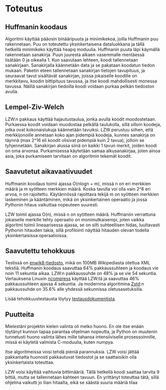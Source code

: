 # Toteutus

## Huffmanin koodaus

Algoritmi käyttää pääosin binääripuuta ja minimikekoa, joilla Huffmanin puu rakennetaan. Puu on toteutettu yksinkertaisena dataluokkana ja tällä hetkellä minimikeko käyttää heapq moduulia. Huffmanin puuta läpi käymällä rakennetaan sanakirja. Puun juuresta alkaen vasemmalle mentäessä lisätään 0 ja oikealla 1. Kun saavutaan lehteen, koodi tallennetaan sanakirjaan. Sanakirjalla käännetään data ja se pakataan koodatun tiedon mukaan. Paketin eteen tallennetaan sanakirjan tietojen tavupituus, ja seuraavat tavut sisältävät sanakirjan, joissa jokaiselle koodille on merkkitavu, koodin bittipituus tavussa, ja itse koodi mahdollisesti monessa tavussa. Näillä sanakirjan tiedoilla koodi voidaan purkaa pelkän tiedoston avulla.

## Lempel-Ziv-Welch

LZW:n pakkaus käyttää hajautustaulua, jonka avulla koodit muodostetaan. Purkaessa koodit voidaan muodostaa pelkällä taulukolla, sillä silloin koodeja, jotka ovat kokonaislukuja käännetään tavuiksi. LZW perustuu siihen, että merkkijonoille annetaan koko ajan pidempiä koodeja, kunnes sanakirja on täynnä (max 2^16 eli koodit olisivat pidempiä kuin 2 tavua), jolloin se tyhjennetään. Sanakirjan alussa siinä on kaikki 1 tavun merkit, joiden koodi on oma arvonsa. Purkamisessa käytetään samaa alkusanakirjaa, joten ainoa asia, joka purkamiseen tarvitaan on algoritmin tekemät koodit.

## Saavutetut aikavaativuudet

Huffmanin koodaus toimii ajassa O(nlogn + m), missä n on eri merkkien määrä ja m syötteen merkkien määrä. Koska tavulla voi olla vain 2^8 eri arvoa, n on rajoitettu. Käytännössä rajoittava tekijä m on syötteen merkkien laskeminen ja kääntäminen, mikä on yksinkertainen operaatio ja jossa Pythonin hitaus vaikuttaa nopeuteen suuresti.

LZW toimii ajassa O(n), missä n on syötteen määrä. Huffmaniin verrattuna jokaiselle merkille tehty operaatio on monimutkaisempi, joten vaikka algoritmi toimii lineaarisessa ajassa, se on silti suhteellisen hidas, luultavasti Pythonin hitauden takia, sillä profilointi näyttää hitauden olevan todella yksinkertaisissa operaatioissa.

## Saavutettu tehokkuus

Testissä on [enwik8-tiedosto](https://cs.fit.edu/~mmahoney/compression/textdata.html), mikä on 100MB Wikipediasta otettua XML tekstiä. Huffmanin koodaus saavuttaa 64% pakkaussuhteen ja koodaus vie noin 11 sekuntia aikaa. LZW:n pakkaussuhde on 48% ja se vie 54 sekuntia. Vertauksena Linuxin [ncompress](https://github.com/vapier/ncompress) käyttää LZW:tä ja saavuttaa 46% pakkaussuhteen ajassa 4 sekuntia. Ja modernina algoritmina [Zstd](https://github.com/facebook/zstd):n pakkaussuhde on 35.6% alle yhdessä sekunnissa oletusasetuksilla.

Lisää tehokkuustestausta löytyy [testausdokumentista](testausdokumentti.md).

## Puutteita

Mielestäni projektin kielen valinta oli melko huono. En ole itse enään löytänyt kunnon tapaa parantaa ohjelman nopeutta, ja Python on muutenin tunnetusti huono valinta lähes mille tahansa intensiiviselle prosessoinnille, missä ei käytetä valmista C-moduulia, kuten numpya.

Itse algoritmeissa voisi tehdä pieniä parannuksia. LZW voisi jättää pakkamatta huonosti pakkautuvat tiedostot ja se saattaisikin olla yksinkertaista toteuttaa.

LZW voisi käyttää vaihtuvia bittimääriä. Tällä hetkellä koodi saattaa tarvita 9 bittiä, mutta se tallennetaan kahteen tavuun. En yrittänyt toteuttaa tätä, sillä ohjelma vaikutti jo liian hitaalta, eikä se säästä suuria määriä tilaa
